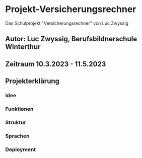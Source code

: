 # Projekt-Versicherungsrechner
Das Schulprojekt "Versicherungsrechner" von Luc Zwyssig

## Autor: Luc Zwyssig, Berufsbildnerschule Winterthur

## Zeitraum 10.3.2023 - 11.5.2023

## Projekterklärung

### Idee 

### Funktionen

### Struktur

### Sprachen

### Deployment


